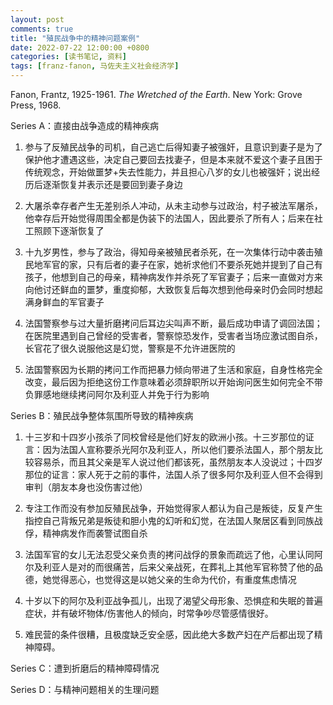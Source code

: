 ```yaml
---
layout: post
comments: true
title: "殖民战争中的精神问题案例"
date: 2022-07-22 12:00:00 +0800
categories: [读书笔记, 资料]
tags: [franz-fanon, 马佐夫主义社会经济学]
---
```


Fanon, Frantz, 1925-1961. *The Wretched of the Earth*. New York: Grove Press, 1968.

Series A：直接由战争造成的精神疾病

1. 参与了反殖民战争的司机，自己逃亡后得知妻子被强奸，且意识到妻子是为了保护他才遭遇这些，决定自己要回去找妻子，但是本来就不爱这个妻子且困于传统观念，开始做噩梦+失去性能力，并且担心八岁的女儿也被强奸；说出经历后逐渐恢复并表示还是要回到妻子身边

2. 大屠杀幸存者产生无差别杀人冲动，从未主动参与过政治，村子被法军屠杀，他幸存后开始觉得周围全都是伪装下的法国人，因此要杀了所有人；后来在社工照顾下逐渐恢复了

3. 十九岁男性，参与了政治，得知母亲被殖民者杀死，在一次集体行动中袭击殖民地军官的家，只有后者的妻子在家，她祈求他们不要杀死她并提到了自己有孩子，他想到自己的母亲，精神病发作并杀死了军官妻子；后来一直做对方来向他讨还鲜血的噩梦，重度抑郁，大致恢复后每次想到他母亲时仍会同时想起满身鲜血的军官妻子

4. 法国警察参与过大量折磨拷问后耳边尖叫声不断，最后成功申请了调回法国；在医院里遇到自己曾经的受害者，警察惊恐发作，受害者当场应激试图自杀，长官花了很久说服他这是幻觉，警察是不允许进医院的

5. 法国警察因为长期的拷问工作而把暴力倾向带进了生活和家庭，自身性格完全改变，最后因为拒绝这份工作意味着必须辞职所以开始询问医生如何完全不带负罪感地继续拷问阿尔及利亚人并免于行为影响

Series B：殖民战争整体氛围所导致的精神疾病

1. 十三岁和十四岁小孩杀了同校曾经是他们好友的欧洲小孩。十三岁那位的证言：因为法国人宣称要杀光阿尔及利亚人，所以他们要杀法国人，那个朋友比较容易杀，而且其父亲是军人说过他们都该死，虽然朋友本人没说过；十四岁那位的证言：家人死于之前的事件，法国人杀了很多阿尔及利亚人但不会得到审判（朋友本身也没伤害过他）

2. 专注工作而没有参加反殖民战争，开始觉得家人都认为自己是叛徒，反复产生指控自己背叛兄弟是叛徒和胆小鬼的幻听和幻觉，在法国人聚居区看到同族战俘，精神病发作而袭警试图自杀

3. 法国军官的女儿无法忍受父亲负责的拷问战俘的景象而疏远了他，心里认同阿尔及利亚人是对的而很痛苦，后来父亲战死，在葬礼上其他军官称赞了他的品德，她觉得恶心，也觉得这是以她父亲的生命为代价，有重度焦虑情况

4. 十岁以下的阿尔及利亚战争孤儿，出现了渴望父母形象、恐惧症和失眠的普遍症状，并有破坏物体/伤害他人的倾向，时常争吵尽管感情很好。

5. 难民营的条件很糟，且极度缺乏安全感，因此绝大多数产妇在产后都出现了精神障碍。

Series C：遭到折磨后的精神障碍情况

Series D：与精神问题相关的生理问题
